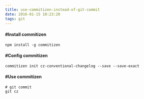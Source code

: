 ```yaml
---
title: use-commitizen-instead-of-git-commit
date: 2016-01-15 10:23:20
tags: git
---
```



#### #Install commitizen

```
npm install -g commitizen
```

#### #Config commitizen

```
commitizen init cz-conventional-changelog --save --save-exact
```

#### #Use commitizen

```
# git commit
git cz
```